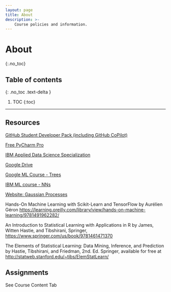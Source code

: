 ```yaml
---
layout: page
title: About
description: >-
    Course policies and information.
---
```


# About
{:.no_toc}

## Table of contents
{: .no_toc .text-delta }

1. TOC
{:toc}

---

## Resources

[GitHub Student Developer Pack (including GitHub CoPilot)](https://education.github.com/discount_requests/application?type=student)

[Free PyCharm Pro](https://www.jetbrains.com/community/education/#students/)

[IBM Applied Data Science Specialization](https://www.coursera.org/specializations/applied-data-science)

[Google Drive](https://drive.google.com/drive/folders/1VXv8172MabqtoQaM6Czx-c2BPvda8wPM?usp=drive_link)

[Google ML Course - Trees](https://www.coursera.org/learn/the-nuts-and-bolts-of-machine-learning)

[IBM ML course - NNs](https://www.coursera.org/learn/introduction-to-deep-learning-with-keras)

[Website: Gaussian Processes](https://gaussianprocess.org/)

Hands-On Machine Learning with Scikit-Learn and TensorFlow by Aurélien Géron https://learning.oreilly.com/library/view/hands-on-machine-learning/9781491962282/

An Introduction to Statistical Learning with Applications in R by James, Witten Hastie, and Tibshirani, Springer, https://www.springer.com/us/book/9781461471370

The Elements of Statistical Learning: Data Mining, Inference, and Prediction by Hastie, Tibshirani, and Friedman, 2nd. Ed. Springer, available for free at http://statweb.stanford.edu/~tibs/ElemStatLearn/

## Assignments

See Course Content Tab
